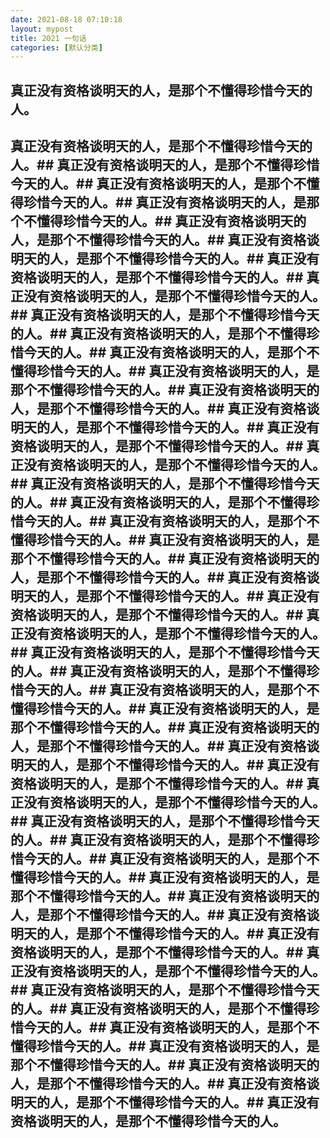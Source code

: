 ```yaml
---
date: 2021-08-18 07:10:18
layout: mypost
title: 2021 一句话
categories: [默认分类]
---
```


## 真正没有资格谈明天的人，是那个不懂得珍惜今天的人。
## 真正没有资格谈明天的人，是那个不懂得珍惜今天的人。## 真正没有资格谈明天的人，是那个不懂得珍惜今天的人。## 真正没有资格谈明天的人，是那个不懂得珍惜今天的人。## 真正没有资格谈明天的人，是那个不懂得珍惜今天的人。## 真正没有资格谈明天的人，是那个不懂得珍惜今天的人。## 真正没有资格谈明天的人，是那个不懂得珍惜今天的人。## 真正没有资格谈明天的人，是那个不懂得珍惜今天的人。## 真正没有资格谈明天的人，是那个不懂得珍惜今天的人。## 真正没有资格谈明天的人，是那个不懂得珍惜今天的人。## 真正没有资格谈明天的人，是那个不懂得珍惜今天的人。## 真正没有资格谈明天的人，是那个不懂得珍惜今天的人。## 真正没有资格谈明天的人，是那个不懂得珍惜今天的人。## 真正没有资格谈明天的人，是那个不懂得珍惜今天的人。## 真正没有资格谈明天的人，是那个不懂得珍惜今天的人。## 真正没有资格谈明天的人，是那个不懂得珍惜今天的人。## 真正没有资格谈明天的人，是那个不懂得珍惜今天的人。## 真正没有资格谈明天的人，是那个不懂得珍惜今天的人。## 真正没有资格谈明天的人，是那个不懂得珍惜今天的人。## 真正没有资格谈明天的人，是那个不懂得珍惜今天的人。## 真正没有资格谈明天的人，是那个不懂得珍惜今天的人。## 真正没有资格谈明天的人，是那个不懂得珍惜今天的人。## 真正没有资格谈明天的人，是那个不懂得珍惜今天的人。## 真正没有资格谈明天的人，是那个不懂得珍惜今天的人。## 真正没有资格谈明天的人，是那个不懂得珍惜今天的人。## 真正没有资格谈明天的人，是那个不懂得珍惜今天的人。## 真正没有资格谈明天的人，是那个不懂得珍惜今天的人。## 真正没有资格谈明天的人，是那个不懂得珍惜今天的人。## 真正没有资格谈明天的人，是那个不懂得珍惜今天的人。## 真正没有资格谈明天的人，是那个不懂得珍惜今天的人。## 真正没有资格谈明天的人，是那个不懂得珍惜今天的人。## 真正没有资格谈明天的人，是那个不懂得珍惜今天的人。## 真正没有资格谈明天的人，是那个不懂得珍惜今天的人。## 真正没有资格谈明天的人，是那个不懂得珍惜今天的人。## 真正没有资格谈明天的人，是那个不懂得珍惜今天的人。## 真正没有资格谈明天的人，是那个不懂得珍惜今天的人。## 真正没有资格谈明天的人，是那个不懂得珍惜今天的人。## 真正没有资格谈明天的人，是那个不懂得珍惜今天的人。## 真正没有资格谈明天的人，是那个不懂得珍惜今天的人。## 真正没有资格谈明天的人，是那个不懂得珍惜今天的人。## 真正没有资格谈明天的人，是那个不懂得珍惜今天的人。## 真正没有资格谈明天的人，是那个不懂得珍惜今天的人。## 真正没有资格谈明天的人，是那个不懂得珍惜今天的人。## 真正没有资格谈明天的人，是那个不懂得珍惜今天的人。## 真正没有资格谈明天的人，是那个不懂得珍惜今天的人。## 真正没有资格谈明天的人，是那个不懂得珍惜今天的人。## 真正没有资格谈明天的人，是那个不懂得珍惜今天的人。## 真正没有资格谈明天的人，是那个不懂得珍惜今天的人。
